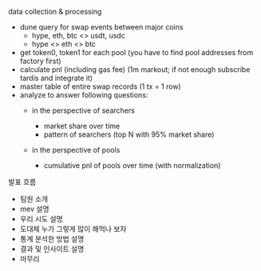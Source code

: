 data collection & processing
- dune query for swap events between major coins
    - hype, eth, btc <> usdt, usdc
    - hype <> eth <> btc
- get token0, token1 for each pool (you have to find pool addresses from factory first)
- calculate pnl (including gas fee) (1m markout; if not enough subscribe tardis and integrate it)
- master table of entire swap records (1 tx = 1 row)
- analyze to answer following questions:
    - in the perspective of searchers
        - market share over time
        - pattern of searchers (top N with 95% market share)

    - in the perspective of pools
        - cumulative pnl of pools over time (with normalization)

발표 흐름
- 팀원 소개
- mev 설명
- 우리 시도 설명
- 도대체 누가 그렇게 많이 해먹나 보자
- 통계 분석한 방법 설명
- 결과 및 인사이트 설명
- 마무리